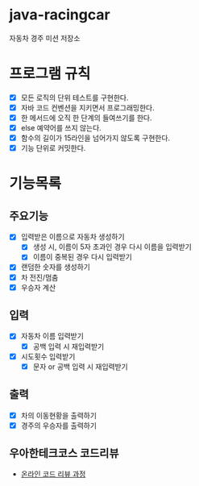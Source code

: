 # java-racingcar
자동차 경주 미션 저장소

# 프로그램 규칙
- [X] 모든 로직의 단위 테스트를 구현한다.
- [X] 자바 코드 컨벤션을 지키면서 프로그래밍한다.
- [X] 한 메서드에 오직 한 단계의 들여쓰기를 한다.
- [X] else 예약어를 쓰지 않는다.
- [X] 함수의 길이가 15라인을 넘어가지 않도록 구현한다.
- [X] 기능 단위로 커밋한다.

# 기능목록
## 주요기능
- [X] 입력받은 이름으로 자동차 생성하기
    - [X] 생성 시, 이름이 5자 초과인 경우 다시 이름을 입력받기
    - [X] 이름이 중복된 경우 다시 입력받기
- [X] 랜덤한 숫자를 생성하기
- [x] 차 전진/멈춤
- [x] 우승자 계산

## 입력
- [X] 자동차 이름 입력받기
    - [x] 공백 입력 시 재입력받기
- [x] 시도횟수 입력받기
    - [x] 문자 or 공백 입력 시 재입력받기

## 출력
- [x] 차의 이동현황을 출력하기
- [x] 경주의 우승자를 출력하기

## 우아한테크코스 코드리뷰

- [온라인 코드 리뷰 과정](https://github.com/woowacourse/woowacourse-docs/blob/master/maincourse/README.md)
